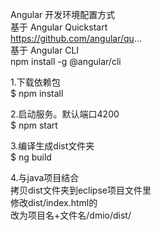 Angular 开发环境配置方式                
基于 Angular Quickstart             
https://github.com/angular/qu...              
基于 Angular CLI                          
npm install -g @angular/cli                    


1.下载依赖包         
$ npm install      

2.启动服务。默认端口4200          
$ npm start      

3.编译生成dist文件夹    
$ ng build         

4.与java项目结合          
拷贝dist文件夹到eclipse项目文件里               
修改dist/index.html的<base href="">   
改为项目名+文件名/dmio/dist/         
<base href="/mio/dist/">    
